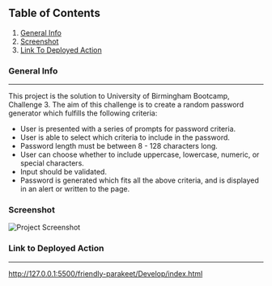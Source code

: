 ## Table of Contents
1. [General Info](#general-info)
2. [Screenshot](#screenshot)
3. [Link To Deployed Action](#link-to-deployed-action)

### General Info
***
This project is the solution to University of Birmingham Bootcamp, Challenge 3. The aim of this challenge is to create a random password generator which fulfills the following criteria:

* User is presented with a series of prompts for password criteria.
* User is able to select which criteria to include in the password.
* Password length must be between 8 - 128 characters long.
* User can choose whether to include uppercase, lowercase, numeric, or special characters.
* Input should be validated.
* Password is generated which fits all the above criteria, and is displayed in an alert or written to the page.

### Screenshot
![Project Screenshot](https://user-images.githubusercontent.com/116799866/203401149-27cc62eb-1a1d-41ca-a1d1-724ba034bd3c.png)

### Link to Deployed Action
***
http://127.0.0.1:5500/friendly-parakeet/Develop/index.html

